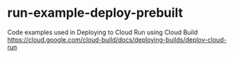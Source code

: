 # run-example-deploy-prebuilt
Code examples used in Deploying to Cloud Run using Cloud Build
https://cloud.google.com/cloud-build/docs/deploying-builds/deploy-cloud-run
